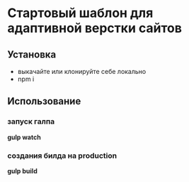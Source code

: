 <h1>Стартовый шаблон для адаптивной верстки сайтов</h1>

<h2>Установка</h2>
<ul>
<li>выкачайте или клонируйте себе локально</li>
<li>npm i</li>
</ul>

<h2>Использование</h2>
<h3>запуск галпа</h3>
<b>gulp watch</b>
<h3>создания билда на production</h3>
<b>gulp build</b>